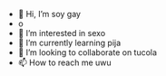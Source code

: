 - 👋 Hi, I’m soy gay
- o
- 👀 I’m interested in sexo
- 🌱 I’m currently learning pija
- 💞️ I’m looking to collaborate on tucola
- 📫 How to reach me uwu

<!---
pinwinaxo/pinwinaxo is a ✨ special ✨ repository because its `README.md` (this file) appears on your GitHub profile.
You can click the Preview link to take a look at your changes.
--->
